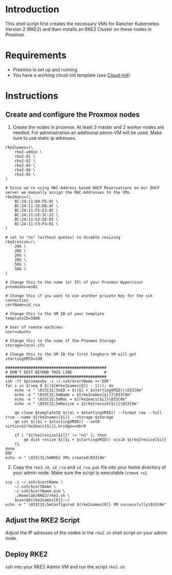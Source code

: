 # Introduction
This shell script first creates the necessary VMs for Rancher Kubernetes Version 2 (RKE2) and then installs an RKE2 Cluster on these nodes in Proxmox.

# Requirements
- Proxmox is set up and running
- You have a working cloud-init template (see [Cloud-Init](../Cloud-Init/Readme.md))

# Instructions
## Create and configure the Proxmox nodes
1. Create the nodes in proxmox. At least 3 master and 2 worker nodes are needed. For administration an additional admin-VM will be used. Make sure to use static ip adresses.
```shell
rke2names=(\
    rke2-admin \
    rke2-01 \
    rke2-02 \
    rke2-03 \
    rke2-04 \
    rke2-05 \
)

# Since we're using MAC-Address based DHCP Reservations on our DHCP server we manually assign the MAC-Addresses to the VMs.
rke2macs=(\
    BC:24:11:D4:FE:9C \
    BC:24:11:32:DB:4F \
    BC:24:11:F5:E3:8C \
    BC:24:11:CE:3C:22 \
    BC:24:11:53:5E:EE \
    BC:24:11:C9:F4:01 \
)

# set to "no" (without quotes) to disable resizing
rke2resize=(\
    20G \
    20G \
    20G \
    20G \
    50G \
    50G \
)

# Change this to the name (or IP) of your Proxmox Hypervisor
proxmoxhv=ms01

# Change this if you want to use another private Key for the ssh connection 
certName=id_rsa

# Change this to the VM ID of your template
templateID=5000

# User of remote machines
user=ubuntu

# Change this to the name of the Proxmox Storage
storage=local-zfs

# Change this to the VM ID the first longhorn VM will get
startingVMID=100

############################################
# DON'T EDIT BEYOND THIS LINE              #
############################################
ssh -tt $proxmoxhv -i ~/.ssh/$certName <<'EOF'
for i in $(seq 0 $((${#rke2names[@]} - 1))); do
    echo -e " \033[32;5mID = $(($i + $startingVMID))\033[0m"
    echo -e " \033[32;5mName = ${rke2names[$i]}\033[0m"
    echo -e " \033[32;5mMac = ${rke2macs[$i]}\033[0m"
    echo -e " \033[32;5mResize = ${rke2resize[$i]}\033[0m"

    qm clone $templateID $(($i + $startingVMID)) --format raw --full true --name ${rke2names[$i]} --storage $storage
    qm set $(($i + $startingVMID)) --net0 virtio=${rke2macs[$i]},bridge=vmbr0
    
    if [ "${rke2resize[$i]}" != "no" ]; then
        qm disk resize $(($i + $startingVMID)) scsi0 ${rke2resize[$i]}
    fi
done
EOF
echo -e " \033[32;5mRKE2 VMs created\033[0m"
```
2. Copy the `rke2.sh`, `id_rsa` and `id_rsa.pub` file into your home directory of your admin node. Make sure the script is executable (`chmod +x`).
```shell
scp -i ~/.ssh/$certName \
    ~/.ssh/$certName \
    ~/.ssh/$certName.pub \
    ./Homelab/RKE2/rke2.sh \
    $user@${rke2names[0]}:~/
echo -e " \033[32;5mConfigured ${rke2names[0]} VM successfully\033[0m"
```

## Adjust the RKE2 Script
Adjust the IP adresses of the nodes in the `rke2.sh` shell script on your admin node.

## Deploy RKE2
ssh into your RKE2 Admin VM and run the script `rke2.sh`.